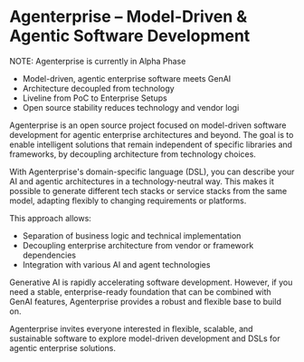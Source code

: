 # Agenterprise – Model-Driven & Agentic Software Development

NOTE: Agenterprise is currently in Alpha Phase

- Model-driven, agentic enterprise software meets GenAI
- Architecture decoupled from technology
- Liveline from PoC to Enterprise Setups
- Open source stability reduces technology and vendor logi

Agenterprise is an open source project focused on model-driven software development for agentic enterprise architectures and beyond. The goal is to enable intelligent solutions that remain independent of specific libraries and frameworks, by decoupling architecture from technology choices.

With Agenterprise's domain-specific language (DSL), you can describe your AI and agentic architectures in a technology-neutral way. This makes it possible to generate different tech stacks or service stacks from the same model, adapting flexibly to changing requirements or platforms.

This approach allows:

- Separation of business logic and technical implementation
- Decoupling enterprise architecture from vendor or framework dependencies
- Integration with various AI and agent technologies

Generative AI is rapidly accelerating software development. However, if you need a stable, enterprise-ready foundation that can be combined with GenAI features, Agenterprise provides a robust and flexible base to build on.

Agenterprise invites everyone interested in flexible, scalable, and sustainable software to explore model-driven development and DSLs for agentic enterprise solutions.
